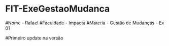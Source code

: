 # FIT-ExeGestaoMudanca

#Nome - Rafael
#Faculdade - Impacta
#Materia - Gestão de Mudanças - Ex 01

#Primeiro update na versão 
